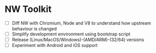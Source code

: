 # NW Toolkit

- [ ] Diff NW with Chromium, Node and V8 to understand how upstream behaviour is changed
- [ ] Simplify development environment using bootstrap script
- [ ] Release (Linux/MacOS/Windows)-(AMD/ARM)-(32/64) versions
- [ ] Experiment with Android and iOS support